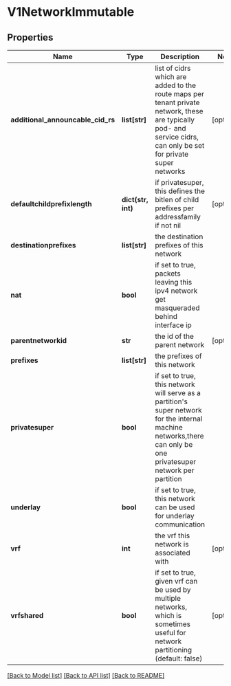 # V1NetworkImmutable

## Properties
Name | Type | Description | Notes
------------ | ------------- | ------------- | -------------
**additional_announcable_cid_rs** | **list[str]** | list of cidrs which are added to the route maps per tenant private network, these are typically pod- and service cidrs, can only be set for private super networks | [optional] 
**defaultchildprefixlength** | **dict(str, int)** | if privatesuper, this defines the bitlen of child prefixes per addressfamily if not nil | [optional] 
**destinationprefixes** | **list[str]** | the destination prefixes of this network | 
**nat** | **bool** | if set to true, packets leaving this ipv4 network get masqueraded behind interface ip | 
**parentnetworkid** | **str** | the id of the parent network | [optional] 
**prefixes** | **list[str]** | the prefixes of this network | 
**privatesuper** | **bool** | if set to true, this network will serve as a partition&#39;s super network for the internal machine networks,there can only be one privatesuper network per partition | 
**underlay** | **bool** | if set to true, this network can be used for underlay communication | 
**vrf** | **int** | the vrf this network is associated with | [optional] 
**vrfshared** | **bool** | if set to true, given vrf can be used by multiple networks, which is sometimes useful for network partitioning (default: false) | [optional] 

[[Back to Model list]](../README.md#documentation-for-models) [[Back to API list]](../README.md#documentation-for-api-endpoints) [[Back to README]](../README.md)


